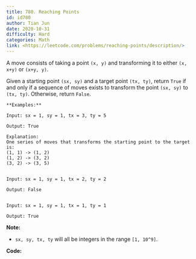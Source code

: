 ```yaml
---
title: 780. Reaching Points
id: id780
author: Tian Jun
date: 2020-10-31
difficulty: Hard
categories: Math
link: <https://leetcode.com/problems/reaching-points/description/>
---
```


A move consists of taking a point `(x, y)` and transforming it to either `(x,
x+y)` or `(x+y, y)`.

Given a starting point `(sx, sy)` and a target point `(tx, ty)`, return `True`
if and only if a sequence of moves exists to transform the point `(sx, sy)` to
`(tx, ty)`. Otherwise, return `False`.
            **Examples:**    
	Input: sx = 1, sy = 1, tx = 3, ty = 5    
	Output: True    
	Explanation:    One series of moves that transforms the starting point to the target is:    (1, 1) -> (1, 2)    (1, 2) -> (3, 2)    (3, 2) -> (3, 5)        
	Input: sx = 1, sy = 1, tx = 2, ty = 2    
	Output: False        
	Input: sx = 1, sy = 1, tx = 1, ty = 1    
	Output: True        

**Note:**

  * `sx, sy, tx, ty` will all be integers in the range `[1, 10^9]`.


**Code:**
